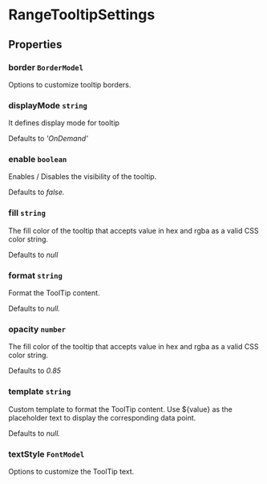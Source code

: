 # RangeTooltipSettings

## Properties

### border `BorderModel`

Options to customize tooltip borders.

### displayMode `string`

It defines display mode for tooltip

Defaults to *'OnDemand'*

### enable `boolean`

Enables / Disables the visibility of the tooltip.

Defaults to *false.*

### fill `string`

The fill color of the tooltip that accepts value in hex and rgba as a valid CSS color string.

Defaults to *null*

### format `string`

Format the ToolTip content.

Defaults to *null.*

### opacity `number`

The fill color of the tooltip that accepts value in hex and rgba as a valid CSS color string.

Defaults to *0.85*

### template `string`

Custom template to format the ToolTip content. Use ${value} as the placeholder text to display the corresponding data point.

Defaults to *null.*

### textStyle `FontModel`

Options to customize the ToolTip text.
